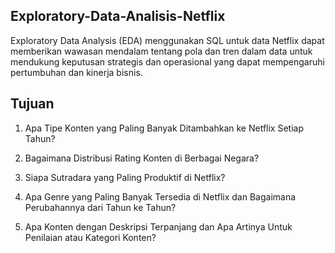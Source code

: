 ## Exploratory-Data-Analisis-Netflix
Exploratory Data Analysis (EDA) menggunakan SQL untuk data Netflix dapat memberikan wawasan mendalam tentang pola dan tren dalam data untuk mendukung keputusan strategis dan operasional yang dapat mempengaruhi pertumbuhan dan kinerja bisnis.

## Tujuan
1. Apa Tipe Konten yang Paling Banyak Ditambahkan ke Netflix Setiap Tahun?

2. Bagaimana Distribusi Rating Konten di Berbagai Negara?

3. Siapa Sutradara yang Paling Produktif di Netflix?

4. Apa Genre yang Paling Banyak Tersedia di Netflix dan Bagaimana Perubahannya dari Tahun ke Tahun?

5. Apa Konten dengan Deskripsi Terpanjang dan Apa Artinya Untuk Penilaian atau Kategori Konten?
